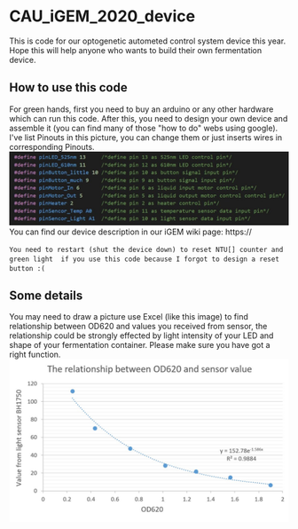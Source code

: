 # CAU_iGEM_2020_device
This is code for our optogenetic autometed control system device this year.  
Hope this will help anyone who wants to build their own fermentation device.

## How to use this code
For green hands, first you need to buy an arduino or any other hardware which can run this code. After this, you need to design your own device and assemble it (you can find many of those "how to do" webs using google).   
I've list Pinouts in this picture, you can change them or just inserts wires in corresponding Pinouts.  
![](https://github.com/Tarelku/CAU_iGEM_2020_device/blob/main/img/hubs.jpg)  
You can find our device description in our iGEM wiki page: https://   

`
You need to restart (shut the device down) to reset NTU[] counter and green light 
if you use this code because I forgot to design a reset button :(
`

## Some details
You may need to draw a picture use Excel (like this image) to find relationship between OD620 and values you received from sensor, the relationship could be strongly effected by light intensity of your LED and shape of your fermentation container. Please make sure you have got a right function.
![](https://github.com/Tarelku/CAU_iGEM_2020_device/blob/main/img/Relationship%20between%20OD620%20and%20sensor%20value.png)
